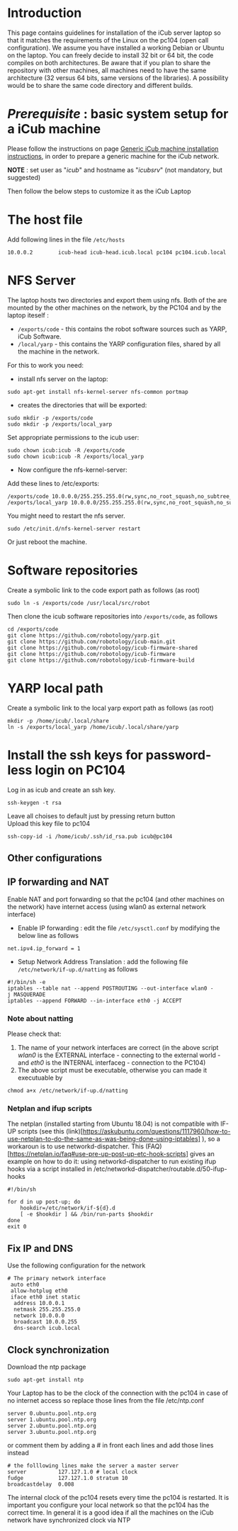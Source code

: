 # Introduction

This page contains guidelines for installation of the iCub server laptop so that it matches the requirements of the Linux on the pc104 (open call configuration).
We assume you have installed a working Debian or Ubuntu on the laptop.
You can freely decide to install 32 bit or 64 bit, the code compiles on both architectures. Be aware that if you plan to share the repository with other machines, all machines need to have the same architecture (32 versus 64 bits, same versions of the libraries). A possibility would be to share the same code directory and different builds.

# *Prerequisite* : basic system setup for a iCub machine

Please follow the instructions on page [Generic iCub machine installation instructions](generic-machine.md), in order to prepare a generic machine for the iCub network.

**NOTE** : set user as "*icub*" and hostname as "*icubsrv*" (not mandatory, but suggested)

Then follow the below steps to customize it as the iCub Laptop

# The host file

Add following lines in the file `/etc/hosts`

```
10.0.0.2        icub-head icub-head.icub.local pc104 pc104.icub.local
```

# NFS Server

The laptop hosts two directories and export them using nfs. Both of the are mounted by the other machines on the network, by the PC104 and by the laptop iteself :

-   `/exports/code` - this contains the robot software sources such as
    YARP, iCub Software.
-   `/local/yarp` - this contains the YARP configuration files, shared by all the machine in the network.

For this to work you need:

-   install nfs server on the laptop:

```
sudo apt-get install nfs-kernel-server nfs-common portmap
```

-   creates the directories that will be exported:

```
sudo mkdir -p /exports/code
sudo mkdir -p /exports/local_yarp
```

Set appropriate permissions to the icub user:

```
sudo chown icub:icub -R /exports/code
sudo chown icub:icub -R /exports/local_yarp
```

-   Now configure the nfs-kernel-server:

Add these lines to /etc/exports:

```
/exports/code 10.0.0.0/255.255.255.0(rw,sync,no_root_squash,no_subtree_check)
/exports/local_yarp 10.0.0.0/255.255.255.0(rw,sync,no_root_squash,no_subtree_check)
```

You might need to restart the nfs server.

```
sudo /etc/init.d/nfs-kernel-server restart
```

Or just reboot the machine.

# Software repositories

Create a symbolic link to the code export path as follows (as root)

```
sudo ln -s /exports/code /usr/local/src/robot
```

Then clone the icub software repositories into `/exports/code`, as follows

```
cd /exports/code
git clone https://github.com/robotology/yarp.git
git clone https://github.com/robotology/icub-main.git
git clone https://github.com/robotology/icub-firmware-shared
git clone https://github.com/robotology/icub-firmware
git clone https://github.com/robotology/icub-firmware-build
```

# YARP local path

Create a symbolic link to the local yarp export path as follows (as
root)

```
mkdir -p /home/icub/.local/share
ln -s /exports/local_yarp /home/icub/.local/share/yarp
```

# Install the ssh keys for password-less login on PC104

Log in as icub and create an ssh key.

```
ssh-keygen -t rsa
```

Leave all choises to default just by pressing return button\
Upload this key file to pc104

```
ssh-copy-id -i /home/icub/.ssh/id_rsa.pub icub@pc104
```

## Other configurations

## IP forwarding and NAT

Enable NAT and port forwarding so that the pc104 (and other machines on the network) have internet access (using wlan0 as external network
interface)

- Enable IP forwarding : edit the file `/etc/sysctl.conf` by modifying the below line as follows

```
net.ipv4.ip_forward = 1
```

- Setup Network Address Translation : add the following file `/etc/network/if-up.d/natting` as follows

```
#!/bin/sh -e
iptables --table nat --append POSTROUTING --out-interface wlan0 -j MASQUERADE
iptables --append FORWARD --in-interface eth0 -j ACCEPT
```

### Note about natting

Please check that:

1.  The name of your network interfaces are correct (in the above script
    *wlan0* is the EXTERNAL interface - connecting to the external
    world - and *eth0* is the INTERNAL interfaceg - connection to the
    PC104)
2.  The above script must be executable, otherwise you can made it
    executuable by
```
chmod a+x /etc/network/if-up.d/natting
```

### Netplan and ifup scripts

The netplan (installed starting from Ubuntu 18.04) is not compatible with IF-UP scripts (see this (link)[https://askubuntu.com/questions/1117960/how-to-use-netplan-to-do-the-same-as-was-being-done-using-iptables] ), so a workaroun  is to use networkd-dispatcher. This (FAQ)[https://netplan.io/faq#use-pre-up-post-up-etc-hook-scripts] gives an example on how to do it: using networkd-dispatcher to run existing ifup hooks via a script installed in /etc/networkd-dispatcher/routable.d/50-ifup-hooks

```
#!/bin/sh

for d in up post-up; do
    hookdir=/etc/network/if-${d}.d
    [ -e $hookdir ] && /bin/run-parts $hookdir
done
exit 0
```

## Fix IP and DNS

Use the following configuration for the network

```
# The primary network interface
 auto eth0
 allow-hotplug eth0
 iface eth0 inet static
  address 10.0.0.1
  netmask 255.255.255.0
  network 10.0.0.0
  broadcast 10.0.0.255
  dns-search icub.local
```

## Clock synchronization

Download the ntp package
```
sudo apt-get install ntp
```

Your Laptop has to be the clock of the connection with the pc104 in case of no internet access so replace those lines from the file /etc/ntp.conf
```
server 0.ubuntu.pool.ntp.org
server 1.ubuntu.pool.ntp.org
server 2.ubuntu.pool.ntp.org
server 3.ubuntu.pool.ntp.org
```

or comment them by adding a # in front each lines and add those lines instead

```
# the folllowing lines make the server a master server
server          127.127.1.0 # local clock
fudge           127.127.1.0 stratum 10
broadcastdelay  0.008
```

The internal clock of the pc104 resets every time the pc104 is restarted. It is important you configure your local network so that the pc104 has the correct time. In general it is a good idea if all the machines on the iCub network have synchronized clock via NTP
